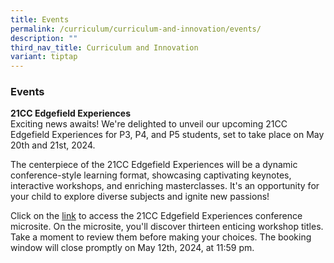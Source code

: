 ```yaml
---
title: Events
permalink: /curriculum/curriculum-and-innovation/events/
description: ""
third_nav_title: Curriculum and Innovation
variant: tiptap
---
```

<h3>Events</h3>
<p><strong>21CC Edgefield Experiences</strong> 
<br>Exciting news awaits! We're delighted to unveil our upcoming 21CC Edgefield
Experiences for P3, P4, and P5 students, set to take place on May 20th
and 21st, 2024.</p>
<p>The centerpiece of the 21CC Edgefield Experiences will be a dynamic conference-style
learning format, showcasing captivating keynotes, interactive workshops,
and enriching masterclasses. It's an opportunity for your child to explore
diverse subjects and ignite new passions!</p>
<p>Click on the <a href="https://sites.google.com/moe.edu.sg/21cc-efpsexperiences/home" rel="noopener noreferrer nofollow" target="_blank">link</a> to
access the 21CC Edgefield Experiences conference microsite. On the microsite,
you'll discover thirteen enticing workshop titles. Take a moment to review
them before making your choices. The booking window will close promptly
on May 12th, 2024, at 11:59 pm.</p>
<p></p>